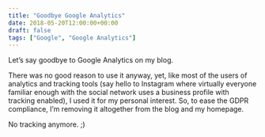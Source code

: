 ```yaml
---
title: "Goodbye Google Analytics"
date: 2018-05-20T12:00:00+00:00
draft: false
tags: ["Google", "Google Analytics"]
---
```


Let’s say goodbye to Google Analytics on my blog.

There was no good reason to use it anyway, yet, like most of the users of
analytics and tracking tools (say hello to Instagram where virtually everyone
familiar enough with the social network uses a business profile with tracking
enabled), I used it for my personal interest. So, to ease the GDPR compliance,
I’m removing it altogether from the blog and my homepage.

No tracking anymore. ;)
